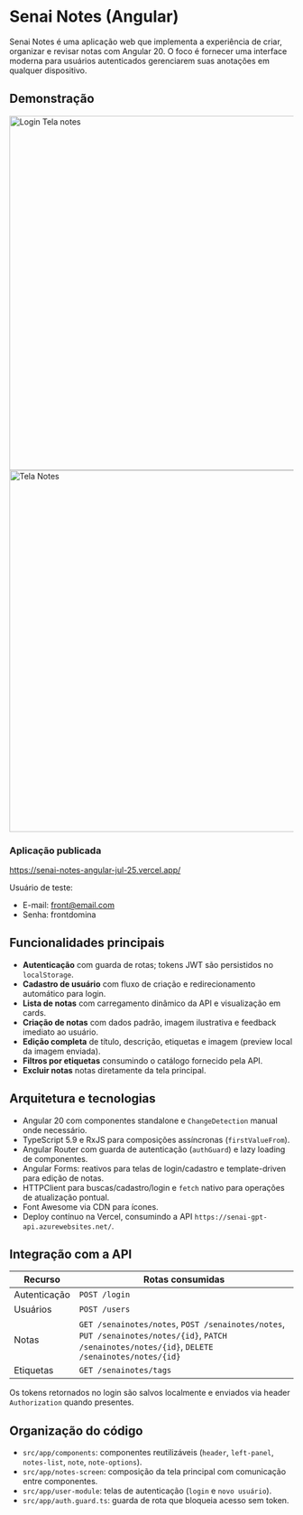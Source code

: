﻿# Senai Notes (Angular)
 
Senai Notes é uma aplicação web que implementa a experiência de criar, organizar e revisar notas com Angular 20. O foco é fornecer uma interface moderna para usuários autenticados gerenciarem suas anotações em qualquer dispositivo.

## Demonstração

<img width="1130" height="628" alt="Login Tela notes" src="https://github.com/user-attachments/assets/45db1ba7-cfec-47fe-b68f-f971458b5a0f" />
<img width="1351" height="641" alt="Tela Notes" src="https://github.com/user-attachments/assets/b641c1e4-423d-42c9-8e83-946e507e6270" />

### Aplicação publicada
https://senai-notes-angular-jul-25.vercel.app/

Usuário de teste:
  - E-mail: front@email.com
  - Senha: frontdomina 

## Funcionalidades principais

- **Autenticação** com guarda de rotas; tokens JWT são persistidos no `localStorage`.
- **Cadastro de usuário** com fluxo de criação e redirecionamento automático para login.
- **Lista de notas** com carregamento dinâmico da API e visualização em cards.
- **Criação de notas** com dados padrão, imagem ilustrativa e feedback imediato ao usuário.
- **Edição completa** de título, descrição, etiquetas e imagem (preview local da imagem enviada).
- **Filtros por etiquetas** consumindo o catálogo fornecido pela API.
- **Excluir notas** notas diretamente da tela principal.

## Arquitetura e tecnologias

- Angular 20 com componentes standalone e `ChangeDetection` manual onde necessário.
- TypeScript 5.9 e RxJS para composições assíncronas (`firstValueFrom`).
- Angular Router com guarda de autenticação (`authGuard`) e lazy loading de componentes.
- Angular Forms: reativos para telas de login/cadastro e template-driven para edição de notas.
- HTTPClient para buscas/cadastro/login e `fetch` nativo para operações de atualização pontual.
- Font Awesome via CDN para ícones.
- Deploy contínuo na Vercel, consumindo a API `https://senai-gpt-api.azurewebsites.net/`.

## Integração com a API

| Recurso | Rotas consumidas |
|---------|-----------------|
| Autenticação | `POST /login` |
| Usuários | `POST /users` |
| Notas | `GET /senainotes/notes`, `POST /senainotes/notes`, `PUT /senainotes/notes/{id}`, `PATCH /senainotes/notes/{id}`, `DELETE /senainotes/notes/{id}` |
| Etiquetas | `GET /senainotes/tags` |

Os tokens retornados no login são salvos localmente e enviados via header `Authorization` quando presentes.

## Organização do código

- `src/app/components`: componentes reutilizáveis (`header`, `left-panel`, `notes-list`, `note`, `note-options`).
- `src/app/notes-screen`: composição da tela principal com comunicação entre componentes.
- `src/app/user-module`: telas de autenticação (`login` e `novo usuário`).
- `src/app/auth.guard.ts`: guarda de rota que bloqueia acesso sem token.
